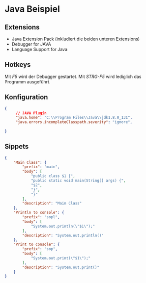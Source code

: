 # Java Beispiel
## Extensions
- Java Extension Pack (inkludiert die beiden unteren Extensions)
- Debugger for JAVA
- Language Support for Java
## Hotkeys
Mit *F5* wird der Debugger gestartet. Mit *STRG-F5* wird lediglich das Programm ausgeführt.
## Konfiguration
```json
{
     // JAVA Plugin
     "java.home": "C:\\Program Files\\Java\\jdk1.8.0_131",
     "java.errors.incompleteClasspath.severity": "ignore",
  
}
```
## Sippets
```json
{
    "Main Class": {
		"prefix": "main",
		"body": [
			"public class $1 {",
			"public static void main(String[] args) {",
			"$2",
			"}",
			"}"
		],
		"description": "Main Class"
	},
	"Println to console": {
		"prefix": "sopl",
		"body": [
			"System.out.println(\"$1\");"
		],
		"description": "System.out.println()"
	},
	"Print to console": {
		"prefix": "sop",
		"body": [
			"System.out.print(\"$1\");"
		],
		"description": "System.out.print()"
    }
}
```
